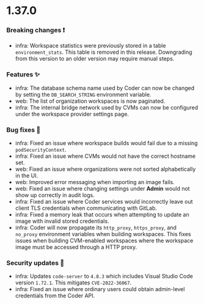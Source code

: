 # 1.37.0

### Breaking changes ❗

- infra: Workspace statistics were previously stored in a table
  `environment_stats`. This table is removed in this release. Downgrading from
  this version to an older version may require manual steps.

### Features ✨

- infra: The database schema name used by Coder can now be changed by setting
  the `DB_SEARCH_STRING` environment variable.
- web: The list of organization workspaces is now paginated.
- infra: The internal bridge network used by CVMs can now be configured under
  the workspace provider settings page.

### Bug fixes 🐛

- infra: Fixed an issue where workspace builds would fail due to a missing
  `podSecurityContext`.
- infra: Fixed an issue where CVMs would not have the correct hostname set.
- web: Fixed an issue where organizations were not sorted alphabetically in the
  UI.
- web: Improved error messaging when importing an image fails.
- web: Fixed an issue where changing settings under **Admin** would not show up
  correctly in audit logs.
- infra: Fixed an issue where Coder services would incorrectly leave out client
  TLS credentials when communicating with GitLab.
- infra: Fixed a memory leak that occurs when attempting to update an image with
  invalid stored credentials.
- infra: Coder will now propagate its `http_proxy`, `https_proxy`, and
  `no_proxy` environment variables when building workspaces. This fixes issues
  when building CVM-enabled workspaces where the workspace image must be
  accessed through a HTTP proxy.

### Security updates 🔐

- infra: Updates `code-server` to `4.8.3` which includes Visual Studio Code
  version `1.72.1`. This mitigates `CVE-2022-36067`.
- infra: Fixed an issue where ordinary users could obtain admin-level
  credentials from the Coder API.
